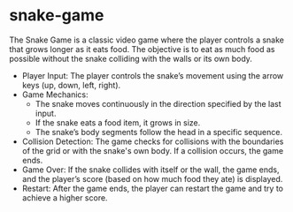 # snake-game
The Snake Game is a classic video game where the player controls a snake that grows longer as it eats food. The objective is to eat as much food as possible without the snake colliding with the walls or its own body.
- Player Input:
The player controls the snake’s movement using the arrow keys (up, down, left, right).
- Game Mechanics:
    - The snake moves continuously in the direction specified by the last input.
    - If the snake eats a food item, it grows in size.
    - The snake’s body segments follow the head in a specific sequence.
- Collision Detection:
    The game checks for collisions with the boundaries of the grid or with the snake's own body.
     If a collision occurs, the game ends.
- Game Over:
   If the snake collides with itself or the wall, the game ends, and the player’s score (based on how much food they ate) is displayed.
- Restart:
  After the game ends, the player can restart the game and try to achieve a higher score.
